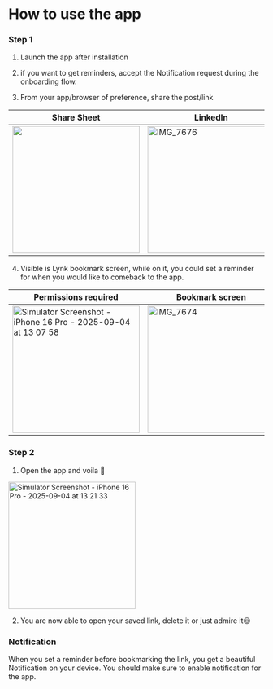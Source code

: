 # How to use the app

### Step 1

1. Launch the app after installation
2. if you want to get reminders, accept the Notification request during the onboarding flow.

3. From your app/browser of preference, share the post/link

| **Share Sheet** | **LinkedIn** | **X** | **Github** |
| --- | --- | --- | --- |
| <img src="https://github.com/user-attachments/assets/34b7d0ec-534e-4170-8792-29af523e6427" width="250" /> | <img width="250" alt="IMG_7676" src="https://github.com/user-attachments/assets/2d01fbd3-1f5c-4a8f-8398-958e3d2667df" /> | <img width="250" alt="IMG_7674" src="https://github.com/user-attachments/assets/fa2ba8d5-eb5a-48f6-b3af-c2d446c8088e" /> | <img width="250" alt="Simulator Screenshot" src="https://github.com/user-attachments/assets/f65f6bbe-b8dc-42ec-98da-01ecb27495f6" /> |

4. Visible is Lynk bookmark screen, while on it, you could set a reminder for when you would like to comeback to the app.

| **Permissions required** | **Bookmark screen** |
| --- | --- |
| <img width="250" alt="Simulator Screenshot - iPhone 16 Pro - 2025-09-04 at 13 07 58" src="https://github.com/user-attachments/assets/d07953ea-1304-4fda-a1cb-bbf69091382e" /> | <img width="250" alt="IMG_7674" src="https://github.com/user-attachments/assets/fa2ba8d5-eb5a-48f6-b3af-c2d446c8088e" /> |

### Step 2

1. Open the app and voila 🤗

<img width="250" alt="Simulator Screenshot - iPhone 16 Pro - 2025-09-04 at 13 21 33" src="https://github.com/user-attachments/assets/26a1836a-100b-41f0-8cab-71e56889346c" />

2. You are now able to open your saved link, delete it or just admire it😌

### Notification

When you set a reminder before bookmarking the link, you get a beautiful Notification on your device. You should make sure to enable notification for the app.


